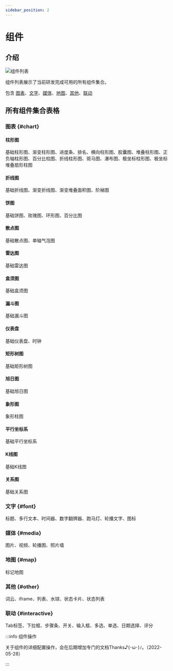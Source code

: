 ```yaml
---
sidebar_position: 2
---
```


# 组件  

## 介绍  

![组件列表](/img/docs/设计器/组件/component-intro.png)  

组件列表展示了当前研发完成可用的所有组件集合。  

包含 [图表](#chart)、[文字](#font)、[媒体](#media)、[地图](#map)、[其他](#other)、[联动](#interactive)

## 所有组件集合表格

### 图表 {#chart}

#### 柱形图 

基础柱形图、渐变柱形图、进度条、排名、横向柱形图、胶囊图、堆叠柱形图、正负轴柱形图、百分比柱图、折线柱形图、斑马图、瀑布图、极坐标柱形图、极坐标堆叠扇形柱图  

#### 折线图

基础折线图、渐变折线图、渐变堆叠面积图、阶梯图  

#### 饼图

基础饼图、玫瑰图、环形图、百分比图  

#### 散点图

基础散点图、单轴气泡图  

#### 雷达图

基础雷达图  

#### 盒须图

基础盒须图

#### 漏斗图

基础漏斗图  

#### 仪表盘

基础仪表盘、时钟  

#### 矩形树图

基础矩形树图

#### 旭日图

基础旭日图

#### 象形图

象形柱图  

#### 平行坐标系

基础平行坐标系  

#### K线图

基础K线图 
#### 关系图

基础关系图  

### 文字 {#font}

标题、多行文本、时间器、数字翻牌器、跑马灯、轮播文字、图标  

### 媒体 {#media}

图片、视频、轮播图、照片墙  

### 地图 {#map}

标记地图  

### 其他 {#other}

词云、iframe、列表、水球、状态卡片、状态列表  

### 联动 {#interactive}

Tab标签、下拉框、步骤条、开关、输入框、多选、单选、日期选择、评分  

:::info 组件操作

关于组件的详细配置操作，会在后期增加专门的文档Thanks♪(･ω･)ﾉ。（2022-05-28）  

:::

